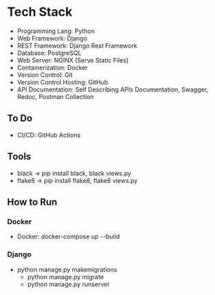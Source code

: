# Tech Stack
* Programming Lang: Python
* Web Framework: Django
* REST Framework: Django Rest Framework
* Database: PostgreSQL
* Web Server: NGINX (Serve Static Files)
* Containerization: Docker
* Version Control: Git
* Version Control Hosting: GitHub
* API Documentation: Self Describing APIs Documentation, Swagger, Redoc, Postman Collection

## To Do
* CI/CD: GitHub Actions

## Tools
* black -> pip install black, black views.py
* flake8 -> pip install flake8, flake8 views.py

## How to Run
### Docker
* Docker: docker-compose up --build
### Django
  * python manage.py makemigrations
    * python manage.py migrate
    * python manage.py runserver
